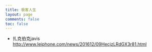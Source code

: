 ```yaml
---
title: 极客人生
layout: page
comments: false
toc: false
---
```


* 扎克伯克javis
http://www.leiphone.com/news/201612/09HecjzLRdGX3r81.html